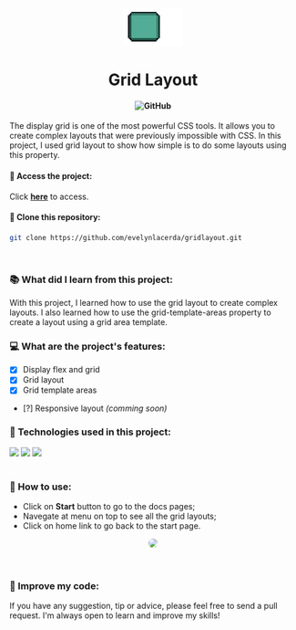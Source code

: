 <p align="center">
    <img src="./src/assets/img/grid.gif">
</p>
<h1 align="center">Grid Layout</h1>
<h4 align="center">

![GitHub](https://img.shields.io/github/license/evelynlacerda/gridlayout?style=flat-square&labelColor=0c1014)

</h4>

<p>The display grid is one of the most powerful CSS tools. It allows you to create complex layouts that were previously impossible with CSS. In this project, I used grid layout to show how simple is to do some layouts using this property.</p>

#### 🔗 Access the project:
<p>Click <a href="https://evelynlacerda.github.io/gridlayout/gridlayout.html" target="_blank"><b>here</b></a>  to access.</p>

#### 🧲 Clone this repository:
```bash
git clone https://github.com/evelynlacerda/gridlayout.git
```

<br>

### 📚 What did I learn from this project:
<p>With this project, I learned how to use the grid layout to create complex layouts. I also learned how to use the grid-template-areas property to create a layout using a grid area template.</p>

### 💻 What are the project's features:
- [x] Display flex and grid
- [x] Grid layout
- [x] Grid template areas
- [?] Responsive layout *(comming soon)*

### 🚀 Technologies used in this project:
<div style="display: block">
    <img src="https://img.shields.io/badge/HTML5-0c1014?style=for-the-badge&logo=html5&logoColor=E34F26">
    <img src="https://img.shields.io/badge/CSS3-0c1014?style=for-the-badge&logo=css3&logoColor=1572B6">
    <img src="https://img.shields.io/badge/JavaScript-0c1014?style=for-the-badge&logo=javascript&logoColor=F7DF1E">
</div>

<br>

### 📑 How to use:
- Click on <b>Start</b> button to go to the docs pages;
- Navegate at menu on top to see all the grid layouts;
- Click on home link to go back to the start page.

<p align="center">
    <img src="./src/assets/img/layout.gif" style="border-radius: 20px">
</p>

<br>

### 🧱 Improve my code:
<p>If you have any suggestion, tip or advice, please feel free to send a pull request. I'm always open to learn and improve my skills!</p>
<br>
